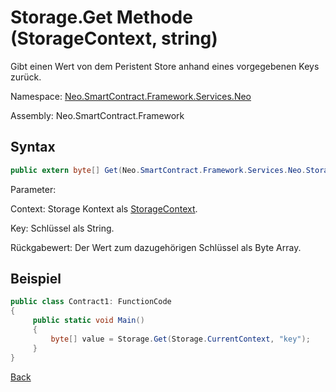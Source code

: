 # Storage.Get Methode (StorageContext, string)

Gibt einen Wert von dem Peristent Store anhand eines vorgegebenen Keys zurück.

Namespace: [Neo.SmartContract.Framework.Services.Neo](../../neo.md)

Assembly: Neo.SmartContract.Framework

## Syntax

```c#
public extern byte[] Get(Neo.SmartContract.Framework.Services.Neo.StorageContext context, string key)
```

Parameter:

Context: Storage Kontext als [StorageContext](../StorageContext.md).

Key: Schlüssel als String.

Rückgabewert: Der Wert zum dazugehörigen Schlüssel als Byte Array.

## Beispiel

```c#
public class Contract1: FunctionCode
{
     public static void Main()
     {
         byte[] value = Storage.Get(Storage.CurrentContext, "key");
     }
}
```



[Back](../Storage.md)
